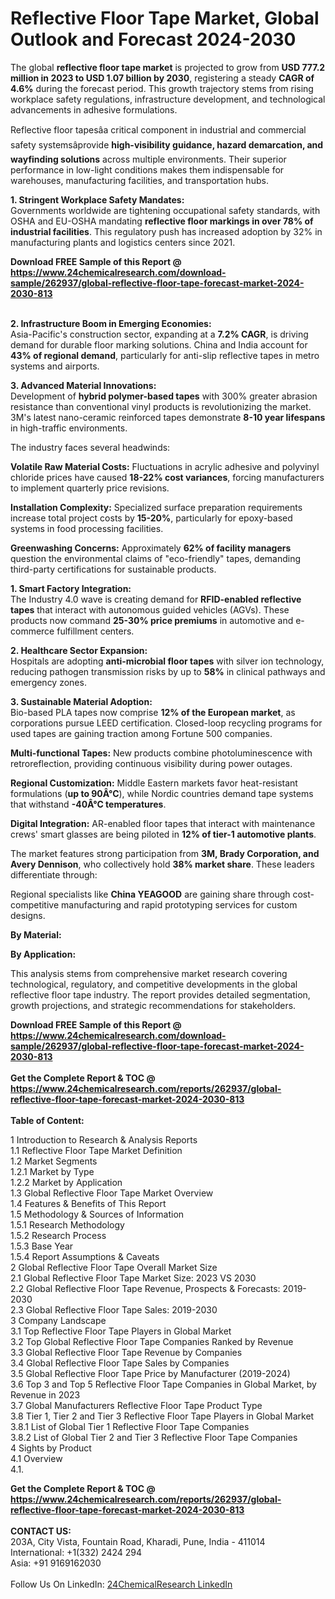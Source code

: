 <h1>Reflective Floor Tape Market, Global Outlook and Forecast 2024-2030</h1><p>The global <strong>reflective floor tape market</strong> is projected to grow from <strong>USD 777.2 million in 2023 to USD 1.07 billion by 2030</strong>, registering a steady <strong>CAGR of 4.6%</strong> during the forecast period. This growth trajectory stems from rising workplace safety regulations, infrastructure development, and technological advancements in adhesive formulations.</p><p>Reflective floor tapesâa critical component in industrial and commercial safety systemsâprovide <strong>high-visibility guidance, hazard demarcation, and wayfinding solutions</strong> across multiple environments. Their superior performance in low-light conditions makes them indispensable for warehouses, manufacturing facilities, and transportation hubs.</p><p><strong>1. Stringent Workplace Safety Mandates:</strong><br>
Governments worldwide are tightening occupational safety standards, with OSHA and EU-OSHA mandating <strong>reflective floor markings in over 78% of industrial facilities</strong>. This regulatory push has increased adoption by 32% in manufacturing plants and logistics centers since 2021.</p><div><b>Download FREE Sample of this Report @ 
            <a href="https://www.24chemicalresearch.com/download-sample/262937/global-reflective-floor-tape-forecast-market-2024-2030-813">
            https://www.24chemicalresearch.com/download-sample/262937/global-reflective-floor-tape-forecast-market-2024-2030-813</a></b></div><br><p><strong>2. Infrastructure Boom in Emerging Economies:</strong><br>
Asia-Pacific's construction sector, expanding at a <strong>7.2% CAGR</strong>, is driving demand for durable floor marking solutions. China and India account for <strong>43% of regional demand</strong>, particularly for anti-slip reflective tapes in metro systems and airports.</p><p><strong>3. Advanced Material Innovations:</strong><br>
Development of <strong>hybrid polymer-based tapes</strong> with 300% greater abrasion resistance than conventional vinyl products is revolutionizing the market. 3M's latest nano-ceramic reinforced tapes demonstrate <strong>8-10 year lifespans</strong> in high-traffic environments.</p><p>The industry faces several headwinds:</p><p><strong>Volatile Raw Material Costs:</strong> Fluctuations in acrylic adhesive and polyvinyl chloride prices have caused <strong>18-22% cost variances</strong>, forcing manufacturers to implement quarterly price revisions.</p><p><strong>Installation Complexity:</strong> Specialized surface preparation requirements increase total project costs by <strong>15-20%</strong>, particularly for epoxy-based systems in food processing facilities.</p><p><strong>Greenwashing Concerns:</strong> Approximately <strong>62% of facility managers</strong> question the environmental claims of "eco-friendly" tapes, demanding third-party certifications for sustainable products.</p><p><strong>1. Smart Factory Integration:</strong><br>
The Industry 4.0 wave is creating demand for <strong>RFID-enabled reflective tapes</strong> that interact with autonomous guided vehicles (AGVs). These products now command <strong>25-30% price premiums</strong> in automotive and e-commerce fulfillment centers.</p><p><strong>2. Healthcare Sector Expansion:</strong><br>
Hospitals are adopting <strong>anti-microbial floor tapes</strong> with silver ion technology, reducing pathogen transmission risks by up to <strong>58%</strong> in clinical pathways and emergency zones.</p><p><strong>3. Sustainable Material Adoption:</strong><br>
Bio-based PLA tapes now comprise <strong>12% of the European market</strong>, as corporations pursue LEED certification. Closed-loop recycling programs for used tapes are gaining traction among Fortune 500 companies.</p><p><strong>Multi-functional Tapes:</strong> New products combine photoluminescence with retroreflection, providing continuous visibility during power outages.</p><p><strong>Regional Customization:</strong> Middle Eastern markets favor heat-resistant formulations (<strong>up to 90Â°C</strong>), while Nordic countries demand tape systems that withstand <strong>-40Â°C temperatures</strong>.</p><p><strong>Digital Integration:</strong> AR-enabled floor tapes that interact with maintenance crews' smart glasses are being piloted in <strong>12% of tier-1 automotive plants</strong>.</p><p>The market features strong participation from <strong>3M, Brady Corporation, and Avery Dennison</strong>, who collectively hold <strong>38% market share</strong>. These leaders differentiate through:</p><p>Regional specialists like <strong>China YEAGOOD</strong> are gaining share through cost-competitive manufacturing and rapid prototyping services for custom designs.</p><p><strong>By Material:</strong></p><p><strong>By Application:</strong></p><p>This analysis stems from comprehensive market research covering technological, regulatory, and competitive developments in the global reflective floor tape industry. The report provides detailed segmentation, growth projections, and strategic recommendations for stakeholders.</p><div><b>Download FREE Sample of this Report @ 
            <a href="https://www.24chemicalresearch.com/download-sample/262937/global-reflective-floor-tape-forecast-market-2024-2030-813">
            https://www.24chemicalresearch.com/download-sample/262937/global-reflective-floor-tape-forecast-market-2024-2030-813</a></b></div><br><div><b>Get the Complete Report & TOC @ 
            <a href="https://www.24chemicalresearch.com/reports/262937/global-reflective-floor-tape-forecast-market-2024-2030-813">
            https://www.24chemicalresearch.com/reports/262937/global-reflective-floor-tape-forecast-market-2024-2030-813</a></b></div><br>
            <b>Table of Content:</b><p>1 Introduction to Research & Analysis Reports<br />
    1.1 Reflective Floor Tape Market Definition<br />
    1.2 Market Segments<br />
        1.2.1 Market by Type<br />
        1.2.2 Market by Application<br />
    1.3 Global Reflective Floor Tape Market Overview<br />
    1.4 Features & Benefits of This Report<br />
    1.5 Methodology & Sources of Information<br />
        1.5.1 Research Methodology<br />
        1.5.2 Research Process<br />
        1.5.3 Base Year<br />
        1.5.4 Report Assumptions & Caveats<br />
2 Global Reflective Floor Tape Overall Market Size<br />
    2.1 Global Reflective Floor Tape Market Size: 2023 VS 2030<br />
    2.2 Global Reflective Floor Tape Revenue, Prospects & Forecasts: 2019-2030<br />
    2.3 Global Reflective Floor Tape Sales: 2019-2030<br />
3 Company Landscape<br />
    3.1 Top Reflective Floor Tape Players in Global Market<br />
    3.2 Top Global Reflective Floor Tape Companies Ranked by Revenue<br />
    3.3 Global Reflective Floor Tape Revenue by Companies<br />
    3.4 Global Reflective Floor Tape Sales by Companies<br />
    3.5 Global Reflective Floor Tape Price by Manufacturer (2019-2024)<br />
    3.6 Top 3 and Top 5 Reflective Floor Tape Companies in Global Market, by Revenue in 2023<br />
    3.7 Global Manufacturers Reflective Floor Tape Product Type<br />
    3.8 Tier 1, Tier 2 and Tier 3 Reflective Floor Tape Players in Global Market<br />
        3.8.1 List of Global Tier 1 Reflective Floor Tape Companies<br />
        3.8.2 List of Global Tier 2 and Tier 3 Reflective Floor Tape Companies<br />
4 Sights by Product<br />
    4.1 Overview<br />
        4.1.</p><div><b>Get the Complete Report & TOC @ 
            <a href="https://www.24chemicalresearch.com/reports/262937/global-reflective-floor-tape-forecast-market-2024-2030-813">
            https://www.24chemicalresearch.com/reports/262937/global-reflective-floor-tape-forecast-market-2024-2030-813</a></b></div><br><b>CONTACT US:</b><br>
            203A, City Vista, Fountain Road, Kharadi, Pune, India - 411014<br>
            International: +1(332) 2424 294<br>
            Asia: +91 9169162030 <br><br>
            Follow Us On LinkedIn: <a href="https://www.linkedin.com/company/24chemicalresearch/">24ChemicalResearch LinkedIn</a>